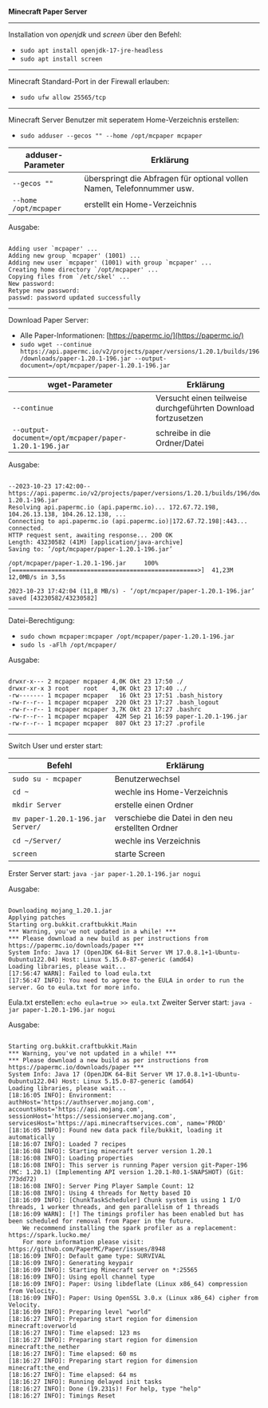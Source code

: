 **Minecraft Paper Server**

---

Installation von _openjdk_ und _screen_ über den Befehl:
* ```sudo apt install openjdk-17-jre-headless```
* ```sudo apt install screen```

---

Minecraft Standard-Port in der Firewall erlauben:
* ```sudo ufw allow 25565/tcp```

---

Minecraft Server Benutzer mit seperatem Home-Verzeichnis erstellen:
* ```sudo adduser --gecos "" --home /opt/mcpaper mcpaper```

| adduser-Parameter             | Erklärung                                                              |
| ----------------------------- | ---------------------------------------------------------------------- |
| ```--gecos ""```              | überspringt die Abfragen für optional vollen Namen, Telefonnummer usw. |
| ```--home /opt/mcpaper```     | erstellt ein Home-Verzeichnis                                          |

Ausgabe:

```

Adding user `mcpaper' ...
Adding new group `mcpaper' (1001) ...
Adding new user `mcpaper' (1001) with group `mcpaper' ...
Creating home directory `/opt/mcpaper' ...
Copying files from `/etc/skel' ...
New password:
Retype new password:
passwd: password updated successfully

```

---

Download Paper Server:
* Alle Paper-Informationen: [https://papermc.io/](https://papermc.io/)
* ```sudo wget --continue https://api.papermc.io/v2/projects/paper/versions/1.20.1/builds/196/downloads/paper-1.20.1-196.jar --output-document=/opt/mcpaper/paper-1.20.1-196.jar```

| wget-Parameter                                            | Erklärung                                                     |
| --------------------------------------------------------- | ------------------------------------------------------------- |
| ```--continue```                                          | Versucht einen teilweise durchgeführten Download fortzusetzen |
| ```--output-document=/opt/mcpaper/paper-1.20.1-196.jar``` | schreibe in die Ordner/Datei                                  |

Ausgabe:

```

--2023-10-23 17:42:00--  https://api.papermc.io/v2/projects/paper/versions/1.20.1/builds/196/downloads/paper-1.20.1-196.jar
Resolving api.papermc.io (api.papermc.io)... 172.67.72.198, 104.26.13.138, 104.26.12.138, ...
Connecting to api.papermc.io (api.papermc.io)|172.67.72.198|:443... connected.
HTTP request sent, awaiting response... 200 OK
Length: 43230582 (41M) [application/java-archive]
Saving to: ‘/opt/mcpaper/paper-1.20.1-196.jar’

/opt/mcpaper/paper-1.20.1-196.jar     100%[====================================================>]  41,23M  12,0MB/s in 3,5s

2023-10-23 17:42:04 (11,8 MB/s) - ‘/opt/mcpaper/paper-1.20.1-196.jar’ saved [43230582/43230582]

```

---

Datei-Berechtigung:
* ```sudo chown mcpaper:mcpaper /opt/mcpaper/paper-1.20.1-196.jar```
* ```sudo ls -aFlh /opt/mcpaper/```

Ausgabe:

```

drwxr-x--- 2 mcpaper mcpaper 4,0K Okt 23 17:50 ./
drwxr-xr-x 3 root    root    4,0K Okt 23 17:40 ../
-rw------- 1 mcpaper mcpaper   16 Okt 23 17:51 .bash_history
-rw-r--r-- 1 mcpaper mcpaper  220 Okt 23 17:27 .bash_logout
-rw-r--r-- 1 mcpaper mcpaper 3,7K Okt 23 17:27 .bashrc
-rw-r--r-- 1 mcpaper mcpaper  42M Sep 21 16:59 paper-1.20.1-196.jar
-rw-r--r-- 1 mcpaper mcpaper  807 Okt 23 17:27 .profile

```

---

Switch User und erster start:

| Befehl                                | Erklärung                                         |
| ------------------------------------- | ------------------------------------------------- |
| ```sudo su - mcpaper```               | Benutzerwechsel                                   |
| ```cd ~```                            | wechle ins Home-Verzeichnis                       |
| ```mkdir Server```                    | erstelle einen Ordner                             |
| ```mv paper-1.20.1-196.jar Server/``` | verschiebe die Datei in den neu erstellten Ordner |
| ```cd ~/Server/```                    | wechle ins Verzeichnis                            |
| ```screen```                          | starte Screen                                     |

Erster Server start: ```java -jar paper-1.20.1-196.jar nogui```

Ausgabe:

```

Downloading mojang_1.20.1.jar
Applying patches
Starting org.bukkit.craftbukkit.Main
*** Warning, you've not updated in a while! ***
*** Please download a new build as per instructions from https://papermc.io/downloads/paper ***
System Info: Java 17 (OpenJDK 64-Bit Server VM 17.0.8.1+1-Ubuntu-0ubuntu122.04) Host: Linux 5.15.0-87-generic (amd64)
Loading libraries, please wait...
[17:56:47 WARN]: Failed to load eula.txt
[17:56:47 INFO]: You need to agree to the EULA in order to run the server. Go to eula.txt for more info.

```

Eula.txt erstellen: ```echo eula=true >> eula.txt```
Zweiter Server start: ```java -jar paper-1.20.1-196.jar nogui```

Ausgabe:

```

Starting org.bukkit.craftbukkit.Main
*** Warning, you've not updated in a while! ***
*** Please download a new build as per instructions from https://papermc.io/downloads/paper ***
System Info: Java 17 (OpenJDK 64-Bit Server VM 17.0.8.1+1-Ubuntu-0ubuntu122.04) Host: Linux 5.15.0-87-generic (amd64)
Loading libraries, please wait...
[18:16:05 INFO]: Environment: authHost='https://authserver.mojang.com', accountsHost='https://api.mojang.com', sessionHost='https://sessionserver.mojang.com', servicesHost='https://api.minecraftservices.com', name='PROD'
[18:16:05 INFO]: Found new data pack file/bukkit, loading it automatically
[18:16:07 INFO]: Loaded 7 recipes
[18:16:08 INFO]: Starting minecraft server version 1.20.1
[18:16:08 INFO]: Loading properties
[18:16:08 INFO]: This server is running Paper version git-Paper-196 (MC: 1.20.1) (Implementing API version 1.20.1-R0.1-SNAPSHOT) (Git: 773dd72)
[18:16:08 INFO]: Server Ping Player Sample Count: 12
[18:16:08 INFO]: Using 4 threads for Netty based IO
[18:16:09 INFO]: [ChunkTaskScheduler] Chunk system is using 1 I/O threads, 1 worker threads, and gen parallelism of 1 threads
[18:16:09 WARN]: [!] The timings profiler has been enabled but has been scheduled for removal from Paper in the future.
    We recommend installing the spark profiler as a replacement: https://spark.lucko.me/
    For more information please visit: https://github.com/PaperMC/Paper/issues/8948
[18:16:09 INFO]: Default game type: SURVIVAL
[18:16:09 INFO]: Generating keypair
[18:16:09 INFO]: Starting Minecraft server on *:25565
[18:16:09 INFO]: Using epoll channel type
[18:16:09 INFO]: Paper: Using libdeflate (Linux x86_64) compression from Velocity.
[18:16:09 INFO]: Paper: Using OpenSSL 3.0.x (Linux x86_64) cipher from Velocity.
[18:16:09 INFO]: Preparing level "world"
[18:16:27 INFO]: Preparing start region for dimension minecraft:overworld
[18:16:27 INFO]: Time elapsed: 123 ms
[18:16:27 INFO]: Preparing start region for dimension minecraft:the_nether
[18:16:27 INFO]: Time elapsed: 60 ms
[18:16:27 INFO]: Preparing start region for dimension minecraft:the_end
[18:16:27 INFO]: Time elapsed: 64 ms
[18:16:27 INFO]: Running delayed init tasks
[18:16:27 INFO]: Done (19.231s)! For help, type "help"
[18:16:27 INFO]: Timings Reset

```
